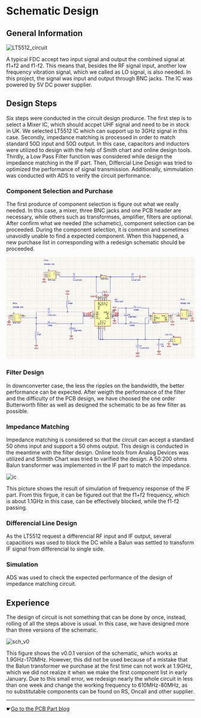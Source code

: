 # Schematic Design

## General Information

![LT5512_circuit](/img/LT5512_circuit.png)

A typical FDC accept two input signal and output the combined signal at f1+f2 and f1-f2. This means that, besides the RF signal input, another low frequency vibration signal, which we called as LO signal, is also needed. In this project, the signal was input and output through BNC jacks. The IC was powered by 5V DC power supplier. 



## Design Steps

Six steps were conducted in the circuit design produrce. The first step is to select a Mixer IC, which should accpet UHF signal and need to be in stock in UK. We selected LT5512 IC which can support up to 3GHz signal in this case. Secondly, impedance matching is processed in order to match standard 50Ω input and 50Ω output. In this case, capacitors and inductors were utilized to design with the help of Smith chart and online design tools. Thirdly, a Low Pass Filter function was considered while design the impedance matching in the IF part. Then, Differcial Line Design was tried to optimized the performance of signal transmission. Additionally, simmulation was conducted with ADS to verify the circuit performance.

### Component Selection and Purchase
The first produrce of component selection is figure out what we really needed. In this case, a mixer, three BNC jacks and one PCB header are necessary, while others such as transformses, amplifier, filters are optional. After confirm what we needed (the schametic), component selection can be proceeded. During the component selection, it is common and sometimes unavoidly unable to find a expected component. When this happened, a new purchase list in corresponding with a redesign schematic should be proceeded.

![ic](../img/schematic.png)

### Filter Design
In downconverter case, the less the ripples on the bandwidth, the better performance can be expected. After weigth the performance of the filter and the difficulty of the PCB design, we have choosed the one order Butterworth filter as well as designed the schematic to be as few filter as possible.


### Impedance Matching
Impedance matching is considered so that the circuit can accept a standard 50 ohms input and support a 50 ohms output. This design is conducted in the meantime with the filter design. Online tools from Analog Devices was utilized and Shmith Chart was tried to varified the design. A 50:200 ohms Balun transformer was implemented in the IF part to match the impedance.

![ic](/img/simulation.png)

This picture shows the result of simulation of frequency response of the IF part. From this firgue, it can be figured out that the f1+f2 frequency, which is about 1.1GHz in this case, can be effectively blocked, while the f1-f2 passing.

### Differencial Line Design
As the LT5512 request a differencial RF input and IF output, several capacitiors was used to block the DC while a Balun was settled to transform IF signal from differencial to single side. 

### Simulation
ADS was used to check the expected performance of the design of impedance matching circuit. 


## Experience

The design of circuit is not something that can be done by once, instead, rolling of all the steps above is usual. In this case, we have designed more than three versions of the schematic.

![sch_v0](/img/sch_v0.png)

This figure shows the v0.0.1 version of the schematic, which works at 1.9GHz-170MHz. However, this did not be used because of a mistake that the Balun transformer we purchase at the first time can not work at 1.9GHz, which we did not realize it when we make the first component list in early January. Due to this small error, we redesign nearly the whole circuit in less than one week and change the working frequency to 610MHz-80MHz, as no substitutable components can be found on RS, Oncall and other supplier.


-----------------------------
☛[Go to the PCB Part blog](/part/pcb)